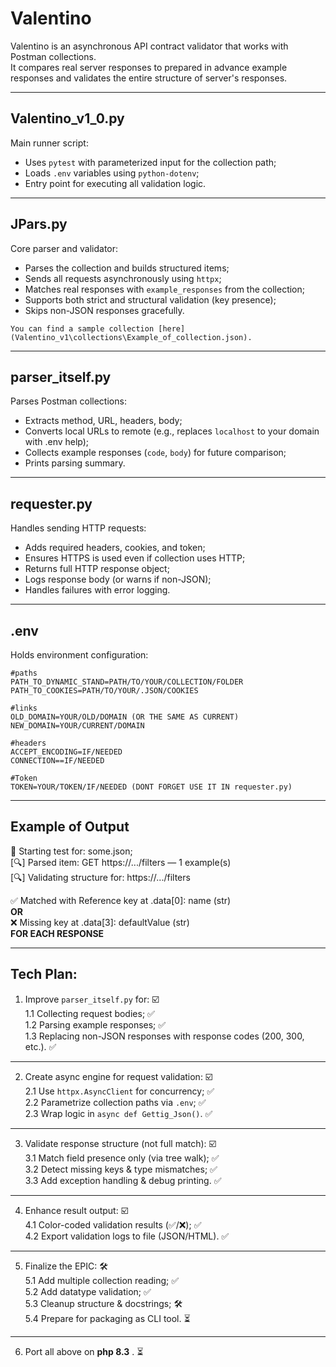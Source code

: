 # Valentino  
Valentino is an asynchronous API contract validator that works with Postman collections.  
It compares real server responses to prepared in advance example responses and validates the entire structure of server's responses.

---

## Valentino_v1_0.py  
Main runner script:  

- Uses `pytest` with parameterized input for the collection path;  
- Loads `.env` variables using `python-dotenv`;  
- Entry point for executing all validation logic.

---

## JPars.py  
Core parser and validator:  

- Parses the collection and builds structured items;  
- Sends all requests asynchronously using `httpx`;  
- Matches real responses with `example_responses` from the collection;  
- Supports both strict and structural validation (key presence);  
- Skips non-JSON responses gracefully.

````
You can find a sample collection [here](Valentino_v1\collections\Example_of_collection.json).
````
---

## parser_itself.py  
Parses Postman collections:

- Extracts method, URL, headers, body;  
- Converts local URLs to remote (e.g., replaces `localhost` to your domain with .env help);  
- Collects example responses (`code`, `body`) for future comparison;
- Prints parsing summary.

---

## requester.py  
Handles sending HTTP requests:

- Adds required headers, cookies, and token;  
- Ensures HTTPS is used even if collection uses HTTP;  
- Returns full HTTP response object;  
- Logs response body (or warns if non-JSON);  
- Handles failures with error logging.

---

## .env  
Holds environment configuration:
```env
#paths
PATH_TO_DYNAMIC_STAND=PATH/TO/YOUR/COLLECTION/FOLDER
PATH_TO_COOKIES=PATH/TO/YOUR/.JSON/COOKIES

#links
OLD_DOMAIN=YOUR/OLD/DOMAIN (OR THE SAME AS CURRENT)
NEW_DOMAIN=YOUR/CURRENT/DOMAIN

#headers
ACCEPT_ENCODING=IF/NEEDED
CONNECTION==IF/NEEDED

#Token
TOKEN=YOUR/TOKEN/IF/NEEDED (DONT FORGET USE IT IN requester.py)
```

---

## Example of Output
🧪 Starting test for: some.json; \
[🔍] Parsed item: GET https://.../filters — 1 example(s) \
[🔍] Validating structure for: https://.../filters

✅ Matched with Reference key at .data[0]: name (str) \
**OR** \
❌ Missing key at .data[3]: defaultValue (str)\
**FOR EACH RESPONSE**

---

## Tech Plan:

1. Improve `parser_itself.py` for: ☑️ \
   1.1 Collecting request bodies; ✅  
   1.2 Parsing example responses; ✅  
   1.3 Replacing non-JSON responses with response codes (200, 300, etc.). ✅  
---
2. Create async engine for request validation: ☑️  
   2.1 Use `httpx.AsyncClient` for concurrency; ✅  
   2.2 Parametrize collection paths via `.env`; ✅  
   2.3 Wrap logic in `async def Gettig_Json()`. ✅  
---
3. Validate response structure (not full match): ☑️  
   3.1 Match field presence only (via tree walk); ✅  
   3.2 Detect missing keys & type mismatches; ✅  
   3.3 Add exception handling & debug printing. ✅  
---
4. Enhance result output: ☑️  
   4.1 Color-coded validation results (✅/❌); ✅ \
   4.2 Export validation logs to file (JSON/HTML). ✅  
---
5. Finalize the EPIC: 🛠 \
   5.1 Add multiple collection reading; ✅ \
   5.2 Add datatype validation; ✅ \
   5.3 Cleanup structure & docstrings; 🛠  \
   5.4 Prepare for packaging as CLI tool. ⏳
---
6. Port all above on **php 8.3** . ⏳